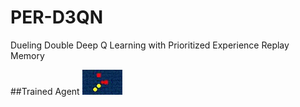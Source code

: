 # PER-D3QN
Dueling Double Deep Q Learning with Prioritized Experience Replay Memory

##Trained Agent
![Alt Text](https://raw.githubusercontent.com/0xC0DEF/PER-D3QN/master/snake.gif)
